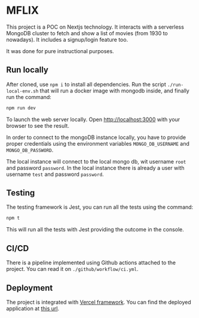 # MFLIX

This project is a POC on Nextjs technology. It interacts with a serverless MongoDB cluster
to fetch and show a list of movies (from 1930 to nowadays). It includes a signup/login feature too.

It was done for pure instructional purposes.

## Run locally
After cloned, use `npm i` to install all dependencies. 
Run the script `./run-local-env.sh` that will run a docker image with mongodb inside, and finally run the command:

```bash
npm run dev
```

To launch the web server locally. Open [http://localhost:3000](http://localhost:3000) with your browser to see the result.

In order to connect to the mongoDB instance locally, you have to provide proper credentials using the 
environment variables `MONGO_DB_USERNAME` and `MONGO_DB_PASSWORD`. 

The local instance will connect to the local mongo db, wit username `root` and password `password`.
In the local instance there is already a user with username `test` and password `password`.

## Testing
The testing framework is Jest, you can run all the tests using the command: 
```bash
npm t
```
This will run all the tests with Jest providing the outcome in the console.

## CI/CD
There is a pipeline implemented using Github actions attached to the project. 
You can read it on `./github/workflow/ci.yml`.

## Deployment
The project is integrated with [Vercel framework](https://vercel.com). You can find the deployed application at
[this url](https://mflix-eight.vercel.app/).